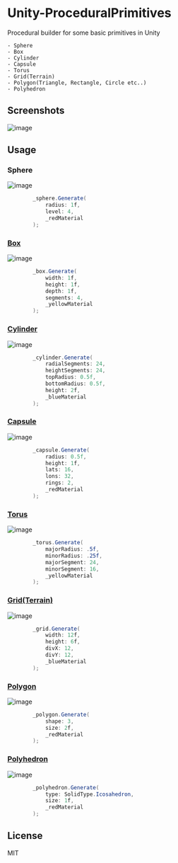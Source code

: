 # Unity-ProceduralPrimitives

Procedural builder for some basic primitives in Unity

```
- Sphere
- Box
- Cylinder
- Capsule
- Torus
- Grid(Terrain)
- Polygon(Triangle, Rectangle, Circle etc..)
- Polyhedron
```

## Screenshots
![image](https://user-images.githubusercontent.com/21966381/130729996-ce17f055-a375-4081-a8d5-ea945b111f64.png)

## Usage

### Sphere
![image](https://user-images.githubusercontent.com/21966381/130739406-704f4764-b695-4948-a9de-7f876f741976.png)
```cs
        _sphere.Generate(
            radius: 1f,
            level: 4,
            _redMaterial
        );
```
### [Box](https://github.com/ogrew/Unity-ProceduralPrimitives/blob/main/Assets/Scripts/3D/Box/BoxBuilder.cs)
![image](https://user-images.githubusercontent.com/21966381/130738860-27090e4b-f159-46e3-b7db-6f5736d53b49.png)
```cs
        _box.Generate(
            width: 1f,
            height: 1f,
            depth: 1f,
            segments: 4, 
            _yellowMaterial
        );
```

### [Cylinder](https://github.com/ogrew/Unity-ProceduralPrimitives/blob/main/Assets/Scripts/3D/Cylinder/CylinderBuilder.cs)
![image](https://user-images.githubusercontent.com/21966381/130739146-771e899d-d283-490c-a2ce-5d0c20217894.png)
```cs
        _cylinder.Generate(
            radialSegments: 24,
            heightSegments: 24,
            topRadius: 0.5f,
            bottomRadius: 0.5f,
            height: 2f,
            _blueMaterial
        );
```

### [Capsule](https://github.com/ogrew/Unity-ProceduralPrimitives/blob/main/Assets/Scripts/3D/Capsule/CapsuleBuilder.cs)
![image](https://user-images.githubusercontent.com/21966381/130738972-aa632a8d-58c2-4383-9a3f-345942016bb2.png)
```cs
        _capsule.Generate(
            radius: 0.5f,
            height: 1f,
            lats: 16,
            lons: 32,
            rings: 2,
            _redMaterial
        );
```

### [Torus](https://github.com/ogrew/Unity-ProceduralPrimitives/blob/main/Assets/Scripts/3D/Torus/TorusBuilder.cs)
![image](https://user-images.githubusercontent.com/21966381/130739654-c24f1c1c-f523-4dab-9c19-7bcb18f7382a.png)
```cs
        _torus.Generate(
            majorRadius: .5f,
            minorRadius: .25f,
            majorSegment: 24,
            minorSegment: 16,
            _yellowMaterial
        );
```

### [Grid(Terrain)](https://github.com/ogrew/Unity-ProceduralPrimitives/blob/main/Assets/Scripts/3D/Grid/GridBuilder.cs)
![image](https://user-images.githubusercontent.com/21966381/130739845-5d56a748-0011-43e8-8818-6f62310c5b31.png)
```cs
        _grid.Generate(
            width: 12f,
            height: 6f,
            divX: 12,
            divY: 12,
            _blueMaterial
        );
```

### [Polygon](https://github.com/ogrew/Unity-ProceduralPrimitives/blob/main/Assets/Scripts/2D/PolygonBuilder.cs)
![image](https://user-images.githubusercontent.com/21966381/130740407-80fb2766-b1ef-44fa-8bc0-f4f185bb1635.png)
```cs
        _polygon.Generate(
            shape: 3,
            size: 2f,
            _redMaterial
        );
```

### [Polyhedron](https://github.com/ogrew/Unity-ProceduralPrimitives/blob/main/Assets/Scripts/3D/Polyhedron/PolyhedronBuilder.cs)
![image](https://user-images.githubusercontent.com/21966381/130741449-d83028f1-ba9b-4740-9a9a-f75a143113b0.png)
```cs
        _polyhedron.Generate(
            type: SolidType.Icosahedron,
            size: 1f,
            _redMaterial
        );
```

## License

MIT

